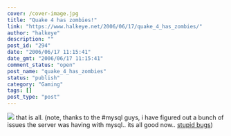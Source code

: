 ```yaml
---
cover: /cover-image.jpg
title: "Quake 4 has zombies!"
link: "https://www.halkeye.net/2006/06/17/quake_4_has_zombies/"
author: "halkeye"
description: ""
post_id: "294"
date: "2006/06/17 11:15:41"
date_gmt: "2006/06/17 11:15:41"
comment_status: "open"
post_name: "quake_4_has_zombies"
status: "publish"
category: "Gaming"
tags: []
post_type: "post"
---
```


![](http://www.halkeye.net/files/images/6-17-2006-9.32.06%20AM.png) that is all. (note, thanks to the #mysql guys, i have figured out a bunch of issues the server was having with mysql.. its all good now.. [stupid bugs](http://bugs.mysql.com/bug.php?id=7331))